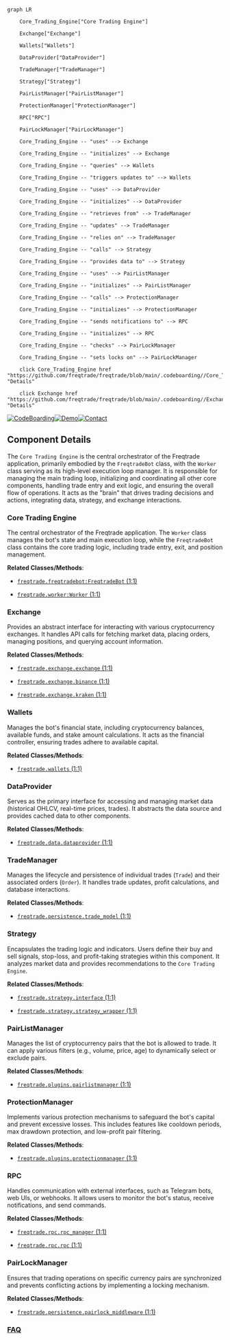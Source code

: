 ```mermaid

graph LR

    Core_Trading_Engine["Core Trading Engine"]

    Exchange["Exchange"]

    Wallets["Wallets"]

    DataProvider["DataProvider"]

    TradeManager["TradeManager"]

    Strategy["Strategy"]

    PairListManager["PairListManager"]

    ProtectionManager["ProtectionManager"]

    RPC["RPC"]

    PairLockManager["PairLockManager"]

    Core_Trading_Engine -- "uses" --> Exchange

    Core_Trading_Engine -- "initializes" --> Exchange

    Core_Trading_Engine -- "queries" --> Wallets

    Core_Trading_Engine -- "triggers updates to" --> Wallets

    Core_Trading_Engine -- "uses" --> DataProvider

    Core_Trading_Engine -- "initializes" --> DataProvider

    Core_Trading_Engine -- "retrieves from" --> TradeManager

    Core_Trading_Engine -- "updates" --> TradeManager

    Core_Trading_Engine -- "relies on" --> TradeManager

    Core_Trading_Engine -- "calls" --> Strategy

    Core_Trading_Engine -- "provides data to" --> Strategy

    Core_Trading_Engine -- "uses" --> PairListManager

    Core_Trading_Engine -- "initializes" --> PairListManager

    Core_Trading_Engine -- "calls" --> ProtectionManager

    Core_Trading_Engine -- "initializes" --> ProtectionManager

    Core_Trading_Engine -- "sends notifications to" --> RPC

    Core_Trading_Engine -- "initializes" --> RPC

    Core_Trading_Engine -- "checks" --> PairLockManager

    Core_Trading_Engine -- "sets locks on" --> PairLockManager

    click Core_Trading_Engine href "https://github.com/freqtrade/freqtrade/blob/main/.codeboarding//Core_Trading_Engine.md" "Details"

    click Exchange href "https://github.com/freqtrade/freqtrade/blob/main/.codeboarding//Exchange.md" "Details"

```

[![CodeBoarding](https://img.shields.io/badge/Generated%20by-CodeBoarding-9cf?style=flat-square)](https://github.com/CodeBoarding/GeneratedOnBoardings)[![Demo](https://img.shields.io/badge/Try%20our-Demo-blue?style=flat-square)](https://www.codeboarding.org/demo)[![Contact](https://img.shields.io/badge/Contact%20us%20-%20contact@codeboarding.org-lightgrey?style=flat-square)](mailto:contact@codeboarding.org)



## Component Details



The `Core Trading Engine` is the central orchestrator of the Freqtrade application, primarily embodied by the `FreqtradeBot` class, with the `Worker` class serving as its high-level execution loop manager. It is responsible for managing the main trading loop, initializing and coordinating all other core components, handling trade entry and exit logic, and ensuring the overall flow of operations. It acts as the "brain" that drives trading decisions and actions, integrating data, strategy, and exchange interactions.



### Core Trading Engine

The central orchestrator of the Freqtrade application. The `Worker` class manages the bot's state and main execution loop, while the `FreqtradeBot` class contains the core trading logic, including trade entry, exit, and position management.





**Related Classes/Methods**:



- <a href="https://github.com/freqtrade/freqtrade/blob/master/freqtrade/freqtradebot.py#L1-L1" target="_blank" rel="noopener noreferrer">`freqtrade.freqtradebot:FreqtradeBot` (1:1)</a>

- <a href="https://github.com/freqtrade/freqtrade/blob/master/freqtrade/worker.py#L1-L1" target="_blank" rel="noopener noreferrer">`freqtrade.worker:Worker` (1:1)</a>





### Exchange

Provides an abstract interface for interacting with various cryptocurrency exchanges. It handles API calls for fetching market data, placing orders, managing positions, and querying account information.





**Related Classes/Methods**:



- <a href="https://github.com/freqtrade/freqtrade/blob/master/freqtrade/exchange/exchange.py#L1-L1" target="_blank" rel="noopener noreferrer">`freqtrade.exchange.exchange` (1:1)</a>

- <a href="https://github.com/freqtrade/freqtrade/blob/master/freqtrade/exchange/binance.py#L1-L1" target="_blank" rel="noopener noreferrer">`freqtrade.exchange.binance` (1:1)</a>

- <a href="https://github.com/freqtrade/freqtrade/blob/master/freqtrade/exchange/kraken.py#L1-L1" target="_blank" rel="noopener noreferrer">`freqtrade.exchange.kraken` (1:1)</a>





### Wallets

Manages the bot's financial state, including cryptocurrency balances, available funds, and stake amount calculations. It acts as the financial controller, ensuring trades adhere to available capital.





**Related Classes/Methods**:



- <a href="https://github.com/freqtrade/freqtrade/blob/master/freqtrade/wallets.py#L1-L1" target="_blank" rel="noopener noreferrer">`freqtrade.wallets` (1:1)</a>





### DataProvider

Serves as the primary interface for accessing and managing market data (historical OHLCV, real-time prices, trades). It abstracts the data source and provides cached data to other components.





**Related Classes/Methods**:



- <a href="https://github.com/freqtrade/freqtrade/blob/master/freqtrade/data/dataprovider.py#L1-L1" target="_blank" rel="noopener noreferrer">`freqtrade.data.dataprovider` (1:1)</a>





### TradeManager

Manages the lifecycle and persistence of individual trades (`Trade`) and their associated orders (`Order`). It handles trade updates, profit calculations, and database interactions.





**Related Classes/Methods**:



- <a href="https://github.com/freqtrade/freqtrade/blob/master/freqtrade/persistence/trade_model.py#L1-L1" target="_blank" rel="noopener noreferrer">`freqtrade.persistence.trade_model` (1:1)</a>





### Strategy

Encapsulates the trading logic and indicators. Users define their buy and sell signals, stop-loss, and profit-taking strategies within this component. It analyzes market data and provides recommendations to the `Core Trading Engine`.





**Related Classes/Methods**:



- <a href="https://github.com/freqtrade/freqtrade/blob/master/freqtrade/strategy/interface.py#L1-L1" target="_blank" rel="noopener noreferrer">`freqtrade.strategy.interface` (1:1)</a>

- <a href="https://github.com/freqtrade/freqtrade/blob/master/freqtrade/strategy/strategy_wrapper.py#L1-L1" target="_blank" rel="noopener noreferrer">`freqtrade.strategy.strategy_wrapper` (1:1)</a>





### PairListManager

Manages the list of cryptocurrency pairs that the bot is allowed to trade. It can apply various filters (e.g., volume, price, age) to dynamically select or exclude pairs.





**Related Classes/Methods**:



- <a href="https://github.com/freqtrade/freqtrade/blob/master/freqtrade/plugins/pairlistmanager.py#L1-L1" target="_blank" rel="noopener noreferrer">`freqtrade.plugins.pairlistmanager` (1:1)</a>





### ProtectionManager

Implements various protection mechanisms to safeguard the bot's capital and prevent excessive losses. This includes features like cooldown periods, max drawdown protection, and low-profit pair filtering.





**Related Classes/Methods**:



- <a href="https://github.com/freqtrade/freqtrade/blob/master/freqtrade/plugins/protectionmanager.py#L1-L1" target="_blank" rel="noopener noreferrer">`freqtrade.plugins.protectionmanager` (1:1)</a>





### RPC

Handles communication with external interfaces, such as Telegram bots, web UIs, or webhooks. It allows users to monitor the bot's status, receive notifications, and send commands.





**Related Classes/Methods**:



- <a href="https://github.com/freqtrade/freqtrade/blob/master/freqtrade/rpc/rpc_manager.py#L1-L1" target="_blank" rel="noopener noreferrer">`freqtrade.rpc.rpc_manager` (1:1)</a>

- <a href="https://github.com/freqtrade/freqtrade/blob/master/freqtrade/rpc/rpc.py#L1-L1" target="_blank" rel="noopener noreferrer">`freqtrade.rpc.rpc` (1:1)</a>





### PairLockManager

Ensures that trading operations on specific currency pairs are synchronized and prevents conflicting actions by implementing a locking mechanism.





**Related Classes/Methods**:



- <a href="https://github.com/freqtrade/freqtrade/blob/master/freqtrade/persistence/pairlock_middleware.py#L1-L1" target="_blank" rel="noopener noreferrer">`freqtrade.persistence.pairlock_middleware` (1:1)</a>









### [FAQ](https://github.com/CodeBoarding/GeneratedOnBoardings/tree/main?tab=readme-ov-file#faq)
